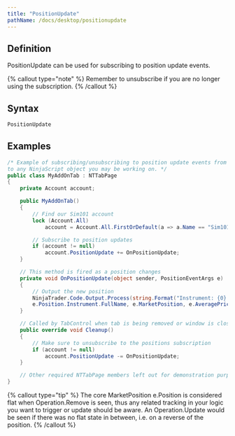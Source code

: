 ```yaml
---
title: "PositionUpdate"
pathName: /docs/desktop/positionupdate
---
```


## Definition

PositionUpdate can be used for subscribing to position update events.

{% callout type="note" %}
Remember to unsubscribe if you are no longer using the subscription.
{% /callout %}

## Syntax

```csharp
PositionUpdate
```

## Examples

```csharp
/* Example of subscribing/unsubscribing to position update events from an Add On. The concept can be carried over
to any NinjaScript object you may be working on. */
public class MyAddOnTab : NTTabPage
{
    private Account account;

    public MyAddOnTab()
    {
        // Find our Sim101 account
        lock (Account.All)
            account = Account.All.FirstOrDefault(a => a.Name == "Sim101");

        // Subscribe to position updates
        if (account != null)
            account.PositionUpdate += OnPositionUpdate;
    }

    // This method is fired as a position changes
    private void OnPositionUpdate(object sender, PositionEventArgs e)
    {
        // Output the new position
        NinjaTrader.Code.Output.Process(string.Format("Instrument: {0} MarketPosition: {1} AveragePrice: {2} Quantity: {3}",
        e.Position.Instrument.FullName, e.MarketPosition, e.AveragePrice, e.Quantity), PrintTo.OutputTab1);
    }

    // Called by TabControl when tab is being removed or window is closed
    public override void Cleanup()
    {
        // Make sure to unsubscribe to the positions subscription
        if (account != null)
            account.PositionUpdate -= OnPositionUpdate;
    }

    // Other required NTTabPage members left out for demonstration purposes. Be sure to add them in your own code.
}
```

{% callout type="tip" %}
The core MarketPosition e.Position is considered flat when Operation.Remove is seen, thus any related tracking in your logic you want to trigger or update should be aware. An Operation.Update would be seen if there was no flat state in between, i.e. on a reverse of the position.
{% /callout %} 


